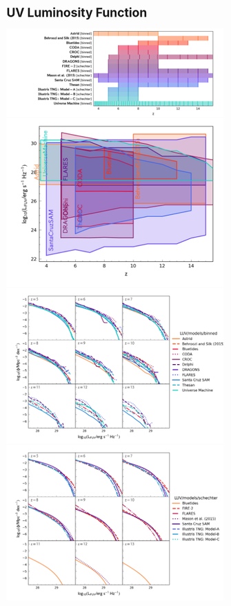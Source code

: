 
# UV Luminosity Function

![](../figs/df/LUV/z_r.png)
![](../figs/df/LUV/z_log10x_r.png)
![](../figs/df/LUV/models-binned.png)
![](../figs/df/LUV/models-schechter.png)
